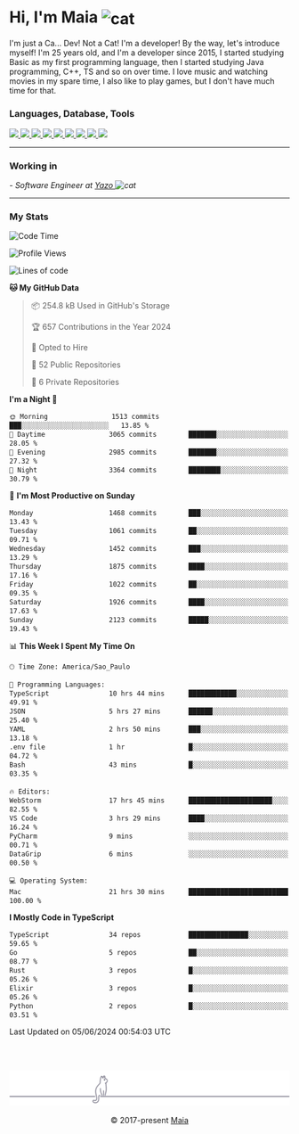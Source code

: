 <h1 align="left">Hi, I'm Maia 
<img src="https://emojis.slackmojis.com/emojis/images/1643509834/36299/black-cat.gif?1643509834" width="50" height="60" align="center"  alt="cat"/>
</h1>

I'm just a Ca... Dev! Not a Cat! I'm a developer! By the way, let's introduce myself!
I'm 25 years old, and I'm a developer since 2015, I started studying Basic as my first programming
language, then I started studying Java programming, C++, TS and so on over time.
I love music and watching movies in my spare time, I also like to play games, but I don't have much time for that.

<h3 align="left">Languages, Database, Tools</h3>
<p>
  <a href="https://www.typescriptlang.org">
    <img src="https://skillicons.dev/icons?i=ts" />
  </a>
  <a href="https://go.dev">
    <img src="https://skillicons.dev/icons?i=go" />
  </a>
  <a href="https://www.python.org">
    <img src="https://skillicons.dev/icons?i=python" />
  </a>
  <a href="https://gradle.org">
    <img src="https://skillicons.dev/icons?i=gradle" />
  </a>
  <a href="https://redis.io">
    <img src="https://skillicons.dev/icons?i=redis" />
  </a>
  <a href="https://www.mongodb.com">
    <img src="https://skillicons.dev/icons?i=mongodb" />
  </a>
  <a href="https://nodejs.org">
    <img src="https://skillicons.dev/icons?i=nodejs" />
  </a>
  <a href="https://www.javascript.com">
    <img src="https://skillicons.dev/icons?i=js" />
  </a>
  <a href="https://www.docker.com">
    <img src="https://skillicons.dev/icons?i=docker" />
  </a>
</p>

<hr/>

<h3>Working in</h3>

<p><em> - Software Engineer at <a href="[https://pdasolucoes.com.br](https://yazo.com.br/)">Yazo
</a><img src="https://media.giphy.com/media/WUlplcMpOCEmTGBtBW/giphy.gif" width="30" alt="cat"> 
</em></p>

<hr/>

### My Stats

<!--START_SECTION:waka-->
![Code Time](http://img.shields.io/badge/Code%20Time-4%2C297%20hrs%2020%20mins-blue)

![Profile Views](http://img.shields.io/badge/Profile%20Views-7-blue)

![Lines of code](https://img.shields.io/badge/From%20Hello%20World%20I%27ve%20Written-3.4%20million%20lines%20of%20code-blue)

**🐱 My GitHub Data** 

> 📦 254.8 kB Used in GitHub's Storage 
 > 
> 🏆 657 Contributions in the Year 2024
 > 
> 💼 Opted to Hire
 > 
> 📜 52 Public Repositories 
 > 
> 🔑 6 Private Repositories 
 > 
**I'm a Night 🦉** 

```text
🌞 Morning                1513 commits        ███░░░░░░░░░░░░░░░░░░░░░░   13.85 % 
🌆 Daytime                3065 commits        ███████░░░░░░░░░░░░░░░░░░   28.05 % 
🌃 Evening                2985 commits        ███████░░░░░░░░░░░░░░░░░░   27.32 % 
🌙 Night                  3364 commits        ████████░░░░░░░░░░░░░░░░░   30.79 % 
```
📅 **I'm Most Productive on Sunday** 

```text
Monday                   1468 commits        ███░░░░░░░░░░░░░░░░░░░░░░   13.43 % 
Tuesday                  1061 commits        ██░░░░░░░░░░░░░░░░░░░░░░░   09.71 % 
Wednesday                1452 commits        ███░░░░░░░░░░░░░░░░░░░░░░   13.29 % 
Thursday                 1875 commits        ████░░░░░░░░░░░░░░░░░░░░░   17.16 % 
Friday                   1022 commits        ██░░░░░░░░░░░░░░░░░░░░░░░   09.35 % 
Saturday                 1926 commits        ████░░░░░░░░░░░░░░░░░░░░░   17.63 % 
Sunday                   2123 commits        █████░░░░░░░░░░░░░░░░░░░░   19.43 % 
```


📊 **This Week I Spent My Time On** 

```text
🕑︎ Time Zone: America/Sao_Paulo

💬 Programming Languages: 
TypeScript               10 hrs 44 mins      ████████████░░░░░░░░░░░░░   49.91 % 
JSON                     5 hrs 27 mins       ██████░░░░░░░░░░░░░░░░░░░   25.40 % 
YAML                     2 hrs 50 mins       ███░░░░░░░░░░░░░░░░░░░░░░   13.18 % 
.env file                1 hr                █░░░░░░░░░░░░░░░░░░░░░░░░   04.72 % 
Bash                     43 mins             █░░░░░░░░░░░░░░░░░░░░░░░░   03.35 % 

🔥 Editors: 
WebStorm                 17 hrs 45 mins      █████████████████████░░░░   82.55 % 
VS Code                  3 hrs 29 mins       ████░░░░░░░░░░░░░░░░░░░░░   16.24 % 
PyCharm                  9 mins              ░░░░░░░░░░░░░░░░░░░░░░░░░   00.71 % 
DataGrip                 6 mins              ░░░░░░░░░░░░░░░░░░░░░░░░░   00.50 % 

💻 Operating System: 
Mac                      21 hrs 30 mins      █████████████████████████   100.00 % 
```

**I Mostly Code in TypeScript** 

```text
TypeScript               34 repos            ███████████████░░░░░░░░░░   59.65 % 
Go                       5 repos             ██░░░░░░░░░░░░░░░░░░░░░░░   08.77 % 
Rust                     3 repos             █░░░░░░░░░░░░░░░░░░░░░░░░   05.26 % 
Elixir                   3 repos             █░░░░░░░░░░░░░░░░░░░░░░░░   05.26 % 
Python                   2 repos             █░░░░░░░░░░░░░░░░░░░░░░░░   03.51 % 
```




 Last Updated on 05/06/2024 00:54:03 UTC
<!--END_SECTION:waka-->


<br/>
<br/>

<p align="center"><img src="https://raw.githubusercontent.com/gabrielmaialva33/gabrielmaialva33/master/assets/gray0_ctp_on_line.svg?sanitize=true" /></p>
<p align="center">&copy; 2017-present <a href="https://github.com/gabrielmaialva33/" target="_blank">Maia</a>
